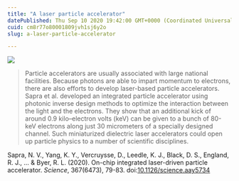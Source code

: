 ```yaml
---
title: "A laser particle accelerator"
datePublished: Thu Sep 10 2020 19:42:00 GMT+0000 (Coordinated Universal Time)
cuid: cm8r77o80001809jvh1sj6y2o
slug: a-laser-particle-accelerator

---
```



![](https://cdn.hashnode.com/res/hashnode/image/upload/v1743070569716/6d61bcda-cdc7-4e83-9b02-f9a10303dab0.jpeg)

> Particle accelerators are usually associated with large national facilities. Because photons are able to impart momentum to electrons, there are also efforts to develop laser-based particle accelerators. Sapra et al. developed an integrated particle accelerator using photonic inverse design methods to optimize the interaction between the light and the electrons. They show that an additional kick of around 0.9 kilo–electron volts (keV) can be given to a bunch of 80-keV electrons along just 30 micrometers of a specially designed channel. Such miniaturized dielectric laser accelerators could open up particle physics to a number of scientific disciplines.

Sapra, N. V., Yang, K. Y., Vercruysse, D., Leedle, K. J., Black, D. S., England, R. J., ... & Byer, R. L. (2020). On-chip integrated laser-driven particle accelerator. _Science_, 367(6473), 79-83. doi:[10.1126/science.aay5734](https://doi.org/10.1126/science.aay5734)
